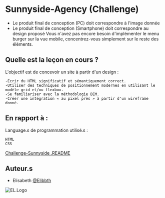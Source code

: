 
# Sunnyside-Agency (Challenge)

- Le produit final de conception (PC) doit correspondre à l'image donnée
- Le produit final de conception (Smartphone) doit correspondre au design proposé
Vous n'avez pas encore besoin d'implémenter le menu burger sur la vue mobile, concentrez-vous simplement sur le reste des éléments.

## Quelle est la leçon en cours ?

L'objectif est de concevoir un site à partir d'un design :

    -Écrir du HTML significatif et sémantiquement correct.
    -Utiliser des techniques de positionnement modernes en utilisant le modèle grid et/ou flexbox.
    -Se familiariser avec la méthodologie BEM.
    -Créer une intégration « au pixel près » à partir d'un wireframe donné.

## En rapport à :

Language.s de programmation utilisé.s :

    HTML
    CSS

[Challenge-Sunnyside .README](https://github.com/becodeorg/CRL-KELLER-6/blob/main/1.TRAIL/1.The-Field/6.Sunnyside/README.md)

## Auteur.s

- Elisabeth [@Elibbth](https://elibbth.github.io/Sunnyside-Agency/)

![EL.Logo](https://webjames.be/elisabethleyder/Images/LogoEl1.png)

